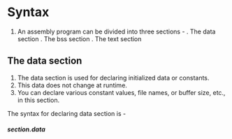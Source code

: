 # Syntax

1. An assembly program can be divided into three sections - 
   . The data section
   . The bss section
   . The text section


## The data section

1. The data section is used for declaring initialized data or constants.
2. This data does not change at runtime.
3. You can declare various constant values, file names, or buffer size, etc., in this section.

  The syntax for declaring data section is - 

  ##### section.data

 
